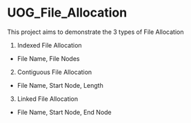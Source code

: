 # UOG_File_Allocation

This project aims to demonstrate the 3 types of File Allocation

1) Indexed File Allocation
- File Name, File Nodes

2) Contiguous File Allocation
- File Name, Start Node, Length

3) Linked File Allocation
- File Name, Start Node, End Node
